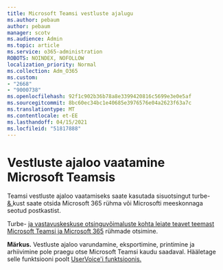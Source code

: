 ```yaml
---
title: Microsoft Teamsi vestluste ajalugu
ms.author: pebaum
author: pebaum
manager: scotv
ms.audience: Admin
ms.topic: article
ms.service: o365-administration
ROBOTS: NOINDEX, NOFOLLOW
localization_priority: Normal
ms.collection: Adm_O365
ms.custom:
- "2668"
- "9000738"
ms.openlocfilehash: 92f1c902b36b78a8e3399420816c5699e3e0e5af
ms.sourcegitcommit: 8bc60ec34bc1e40685e3976576e04a2623f63a7c
ms.translationtype: MT
ms.contentlocale: et-EE
ms.lasthandoff: 04/15/2021
ms.locfileid: "51817888"
---
```

# <a name="viewing-chat-history-in-microsoft-teams"></a>Vestluste ajaloo vaatamine Microsoft Teamsis

Teamsi vestluste ajaloo vaatamiseks saate kasutada sisuotsingut turbe- [&,](https://sip.protection.office.com/insightdashboard)kust saate otsida Microsoft 365 rühma või Microsofti meeskonnaga seotud postkastist. [](https://sip.protection.office.com/contentsearchbeta?ContentOnly=1) 

Turbe- [ja vastavuskeskuse otsinguvõimaluste kohta leiate teavet teemast Microsoft Teamsi ja Microsoft 365](https://docs.microsoft.com/microsoft-365/compliance/content-search) rühmade otsimine. 

**Märkus.** Vestluste ajaloo varundamine, eksportimine, printimine ja arhiivimine pole praegu otse Microsoft Teamsi kaudu saadaval. Hääletage selle funktsiooni poolt [UserVoice'i funktsioonis.](https://microsoftteams.uservoice.com/forums/555103-public/suggestions/16982542-backup-export-printing-archive-options?page=2&per_page=20) 